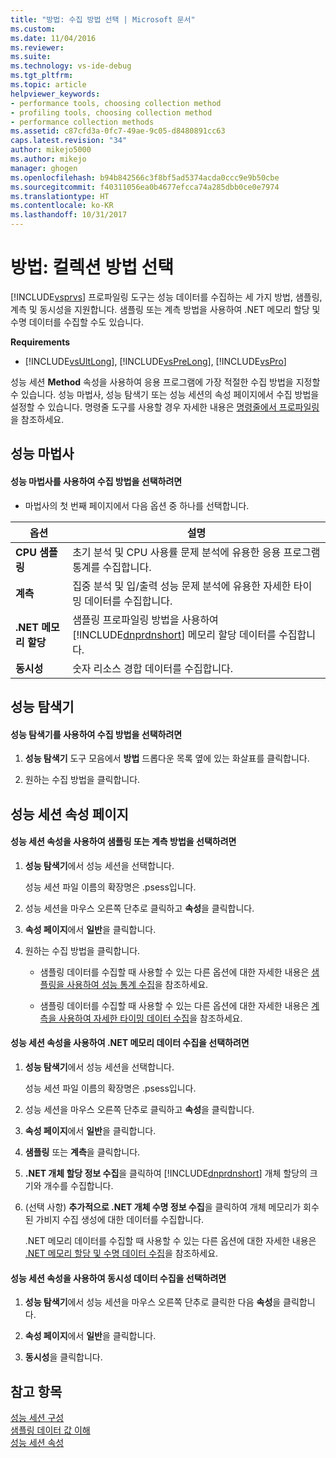 ```yaml
---
title: "방법: 수집 방법 선택 | Microsoft 문서"
ms.custom: 
ms.date: 11/04/2016
ms.reviewer: 
ms.suite: 
ms.technology: vs-ide-debug
ms.tgt_pltfrm: 
ms.topic: article
helpviewer_keywords:
- performance tools, choosing collection method
- profiling tools, choosing collection method
- performance collection methods
ms.assetid: c87cfd3a-0fc7-49ae-9c05-d8480891cc63
caps.latest.revision: "34"
author: mikejo5000
ms.author: mikejo
manager: ghogen
ms.openlocfilehash: b94b842566c3f8bf5ad5374acda0ccc9e9b50cbe
ms.sourcegitcommit: f40311056ea0b4677efcca74a285dbb0ce0e7974
ms.translationtype: HT
ms.contentlocale: ko-KR
ms.lasthandoff: 10/31/2017
---
```

# <a name="how-to-choose-collection-methods"></a>방법: 컬렉션 방법 선택
[!INCLUDE[vsprvs](../code-quality/includes/vsprvs_md.md)] 프로파일링 도구는 성능 데이터를 수집하는 세 가지 방법, 샘플링, 계측 및 동시성을 지원합니다. 샘플링 또는 계측 방법을 사용하여 .NET 메모리 할당 및 수명 데이터를 수집할 수도 있습니다.  
  
 **Requirements**  
  
-   [!INCLUDE[vsUltLong](../code-quality/includes/vsultlong_md.md)], [!INCLUDE[vsPreLong](../code-quality/includes/vsprelong_md.md)], [!INCLUDE[vsPro](../code-quality/includes/vspro_md.md)]  
  
 성능 세션 **Method** 속성을 사용하여 응용 프로그램에 가장 적절한 수집 방법을 지정할 수 있습니다. 성능 마법사, 성능 탐색기 또는 성능 세션의 속성 페이지에서 수집 방법을 설정할 수 있습니다. 명령줄 도구를 사용할 경우 자세한 내용은 [명령줄에서 프로파일링](../profiling/using-the-profiling-tools-from-the-command-line.md)을 참조하세요.  
  
## <a name="performance-wizard"></a>성능 마법사  
  
#### <a name="to-select-a-collection-method-using-the-performance-wizard"></a>성능 마법사를 사용하여 수집 방법을 선택하려면  
  
-   마법사의 첫 번째 페이지에서 다음 옵션 중 하나를 선택합니다.  
  
|옵션|설명|  
|------------|-----------------|  
|**CPU 샘플링**|초기 분석 및 CPU 사용률 문제 분석에 유용한 응용 프로그램 통계를 수집합니다.|  
|**계측**|집중 분석 및 입/출력 성능 문제 분석에 유용한 자세한 타이밍 데이터를 수집합니다.|  
|**.NET 메모리 할당**|샘플링 프로파일링 방법을 사용하여 [!INCLUDE[dnprdnshort](../code-quality/includes/dnprdnshort_md.md)] 메모리 할당 데이터를 수집합니다.|  
|**동시성**|숫자 리소스 경합 데이터를 수집합니다.|  
  
## <a name="performance-explorer"></a>성능 탐색기  
  
#### <a name="to-select-a-collection-method-using-performance-explorer"></a>성능 탐색기를 사용하여 수집 방법을 선택하려면  
  
1.  **성능 탐색기** 도구 모음에서 **방법** 드롭다운 목록 옆에 있는 화살표를 클릭합니다.  
  
2.  원하는 수집 방법을 클릭합니다.  
  
## <a name="performance-session-property-pages"></a>성능 세션 속성 페이지  
  
#### <a name="to-select-the-sampling-or-instrumentation-method-using-performance-session-properties"></a>성능 세션 속성을 사용하여 샘플링 또는 계측 방법을 선택하려면  
  
1.  **성능 탐색기**에서 성능 세션을 선택합니다.  
  
     성능 세션 파일 이름의 확장명은 .psess입니다.  
  
2.  성능 세션을 마우스 오른쪽 단추로 클릭하고 **속성**을 클릭합니다.  
  
3.  **속성 페이지**에서 **일반**을 클릭합니다.  
  
4.  원하는 수집 방법을 클릭합니다.  
  
    -   샘플링 데이터를 수집할 때 사용할 수 있는 다른 옵션에 대한 자세한 내용은 [샘플링을 사용하여 성능 통계 수집](../profiling/collecting-performance-statistics-by-using-sampling.md)을 참조하세요.  
  
    -   샘플링 데이터를 수집할 때 사용할 수 있는 다른 옵션에 대한 자세한 내용은 [계측을 사용하여 자세한 타이밍 데이터 수집](../profiling/collecting-detailed-timing-data-by-using-instrumentation.md)을 참조하세요.  
  
#### <a name="to-select-net-memory-data-collection-by-using-performance-session-properties"></a>성능 세션 속성을 사용하여 .NET 메모리 데이터 수집을 선택하려면  
  
1.  **성능 탐색기**에서 성능 세션을 선택합니다.  
  
     성능 세션 파일 이름의 확장명은 .psess입니다.  
  
2.  성능 세션을 마우스 오른쪽 단추로 클릭하고 **속성**을 클릭합니다.  
  
3.  **속성 페이지**에서 **일반**을 클릭합니다.  
  
4.  **샘플링** 또는 **계측**을 클릭합니다.  
  
5.  **.NET 개체 할당 정보 수집**을 클릭하여 [!INCLUDE[dnprdnshort](../code-quality/includes/dnprdnshort_md.md)] 개체 할당의 크기와 개수를 수집합니다.  
  
6.  (선택 사항) **추가적으로 .NET 개체 수명 정보 수집**을 클릭하여 개체 메모리가 회수된 가비지 수집 생성에 대한 데이터를 수집합니다.  
  
     .NET 메모리 데이터를 수집할 때 사용할 수 있는 다른 옵션에 대한 자세한 내용은 [.NET 메모리 할당 및 수명 데이터 수집](../profiling/collecting-dotnet-memory-allocation-and-lifetime-data.md)을 참조하세요.  
  
#### <a name="to-select-concurrency-data-collection-by-using-performance-session-properties"></a>성능 세션 속성을 사용하여 동시성 데이터 수집을 선택하려면  
  
1.  **성능 탐색기**에서 성능 세션을 마우스 오른쪽 단추로 클릭한 다음 **속성**을 클릭합니다.  
  
2.  **속성 페이지**에서 **일반**을 클릭합니다.  
  
3.  **동시성**을 클릭합니다.  
  
## <a name="see-also"></a>참고 항목  
 [성능 세션 구성](../profiling/configuring-performance-sessions.md)   
 [샘플링 데이터 값 이해](../profiling/understanding-sampling-data-values.md)   
 [성능 세션 속성](../profiling/performance-session-properties.md)